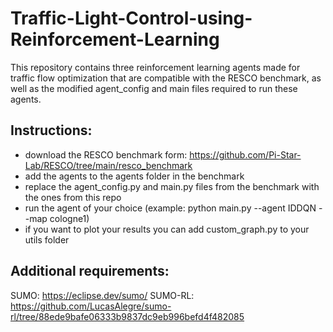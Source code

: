# Traffic-Light-Control-using-Reinforcement-Learning

This repository contains three reinforcement learning agents made for traffic flow optimization that are compatible with the RESCO benchmark, as well as the modified agent_config and main files required to run these agents.

## Instructions:
- download the RESCO benchmark form: https://github.com/Pi-Star-Lab/RESCO/tree/main/resco_benchmark
- add the agents to the agents folder in the benchmark
- replace the agent_config.py and main.py files from the benchmark with the ones from this repo
- run the agent of your choice (example: python main.py --agent IDDQN --map cologne1)
- if you want to plot your results you can add custom_graph.py to your utils folder

## Additional requirements:
SUMO: https://eclipse.dev/sumo/
SUMO-RL: https://github.com/LucasAlegre/sumo-rl/tree/88ede9bafe06333b9837dc9eb996befd4f482085
